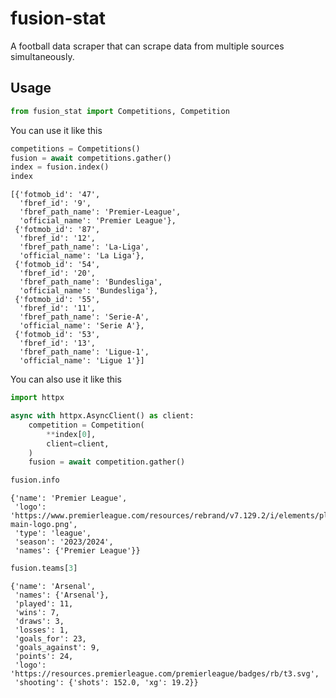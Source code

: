 # fusion-stat

A football data scraper that can scrape data from multiple sources simultaneously.

## Usage

```python
from fusion_stat import Competitions, Competition
```

You can use it like this

```python
competitions = Competitions()
fusion = await competitions.gather()
index = fusion.index()
index
```

    [{'fotmob_id': '47',
      'fbref_id': '9',
      'fbref_path_name': 'Premier-League',
      'official_name': 'Premier League'},
     {'fotmob_id': '87',
      'fbref_id': '12',
      'fbref_path_name': 'La-Liga',
      'official_name': 'La Liga'},
     {'fotmob_id': '54',
      'fbref_id': '20',
      'fbref_path_name': 'Bundesliga',
      'official_name': 'Bundesliga'},
     {'fotmob_id': '55',
      'fbref_id': '11',
      'fbref_path_name': 'Serie-A',
      'official_name': 'Serie A'},
     {'fotmob_id': '53',
      'fbref_id': '13',
      'fbref_path_name': 'Ligue-1',
      'official_name': 'Ligue 1'}]

You can also use it like this

```python
import httpx

async with httpx.AsyncClient() as client:
    competition = Competition(
        **index[0],
        client=client,
    )
    fusion = await competition.gather()
```

```python
fusion.info
```

    {'name': 'Premier League',
     'logo': 'https://www.premierleague.com/resources/rebrand/v7.129.2/i/elements/pl-main-logo.png',
     'type': 'league',
     'season': '2023/2024',
     'names': {'Premier League'}}

```python
fusion.teams[3]
```

    {'name': 'Arsenal',
     'names': {'Arsenal'},
     'played': 11,
     'wins': 7,
     'draws': 3,
     'losses': 1,
     'goals_for': 23,
     'goals_against': 9,
     'points': 24,
     'logo': 'https://resources.premierleague.com/premierleague/badges/rb/t3.svg',
     'shooting': {'shots': 152.0, 'xg': 19.2}}
